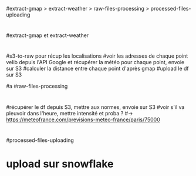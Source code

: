 #extract-gmap > extract-weather > raw-files-processing > processed-files-uploading

#
#extract-gmap et extract-weather
#
#s3-to-raw pour récup les localisations
#voir les adresses de chaque point velib depuis l'API Google et récupérer la météo pour chaque point, envoie sur S3
#calculer la distance entre chaque point d'après gmap
#upload le df sur S3

#a
#raw-files-processing
#
#récupérer le df depuis S3, mettre aux normes, envoie sur S3
#voir s'il va pleuvoir dans l'heure, mettre intensité et proba ? 
#-> https://meteofrance.com/previsions-meteo-france/paris/75000

#
#processed-files-uploading
#
# upload sur snowflake
